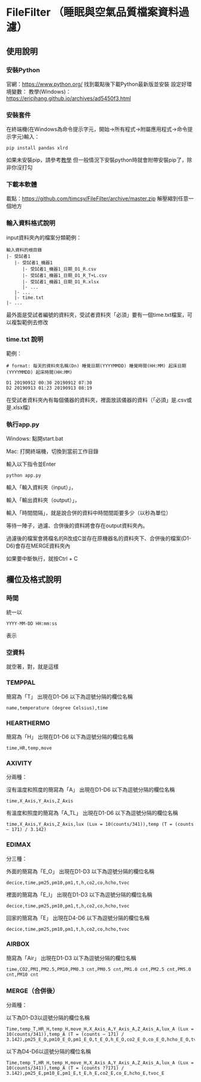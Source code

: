 FileFilter （睡眠與空氣品質檔案資料過濾）
===

使用說明
---

### 安裝Python
官網：https://www.python.org/
找到載點後下載Python最新版並安裝
設定好環境變數：
教學(Windows)：https://ericjhang.github.io/archives/ad5450f3.html

### 安裝套件
在終端機(在Windows為命令提示字元，開始->所有程式->附屬應用程式->命令提示字元)輸入：
```
pip install pandas xlrd
```
如果未安裝pip，請參考[教學](https://medium.com/@CCstruggled/python-%E5%AE%89%E8%A3%9D-pip-%E6%96%BC-windows-%E6%88%96-centos-%E7%B7%9A%E4%B8%8A-%E9%9B%A2%E7%B7%9A%E5%AE%89%E8%A3%9D-pip-101-fb6d8e3c611b)
但一般情況下安裝python時就會附帶安裝pip了，除非你沒打勾

### 下載本軟體
載點：https://github.com/timcsy/FileFilter/archive/master.zip
解壓縮到任意一個地方

### 輸入資料格式說明
input資料夾內的檔案分類範例：
```
輸入資料的根目錄
|- 受試者1
   |- 受試者1_機器1
      |- 受試者1_機器1_日期_D1_R.csv
      |- 受試者1_機器1_日期_D1_R_T+L.csv
      |- 受試者1_機器1_日期_D1_R.xlsx
      |- ...
   |- ...
   |- time.txt
|- ...
```
最外面是受試者編號的資料夾，受試者資料夾「必須」要有一個time.txt檔案，可以複製範例去修改

### time.txt 說明
範例：
```
# format: 每天的資料夾名稱(Dn) 睡覺日期(YYYYMMDD) 睡覺時間(HH:MM) 起床日期(YYYYMMDD) 起床時間(HH:MM)

D1 20190912 00:30 20190912 07:30
D2 20190913 01:23 20190913 08:19

```

在受試者資料夾內有每個儀器的資料夾，裡面放該儀器的資料（「必須」是.csv或是.xlsx檔）

### 執行app.py
Windows: 點開start.bat

Mac: 打開終端機，切換到當前工作目錄

輸入以下指令並Enter
```
python app.py
```
輸入「輸入資料夾（input）」，

輸入「輸出資料夾（output）」，

輸入「時間間隔」，就是說合併的資料中時間間距要多少（以秒為單位）

等待一陣子，過濾、合併後的資料將會存在output資料夾內。

過濾後的檔案會將檔名的R改成C並存在原機器名的資料夾下、合併後的檔案(D1-D6)會存在MERGE資料夾內

如果要中斷執行，就按Ctrl + C

欄位及格式說明
---

### 時間
統一以
```
YYYY-MM-DD HH:mm:ss
```
表示

### 空資料
就空著，對，就是這樣

### TEMPPAL
簡寫為「T」
出現在D1-D6
以下為逗號分隔的欄位名稱
```
name,temperature (degree Celsius),time
```

### HEARTHERMO
簡寫為「H」
出現在D1-D6
以下為逗號分隔的欄位名稱
```
time,HR,temp,move
```

### AXIVITY
分兩種：

沒有溫度和照度的簡寫為「A」
出現在D1-D6
以下為逗號分隔的欄位名稱
```
time,X_Axis,Y_Axis,Z_Axis
```

有溫度和照度的簡寫為「A_TL」
出現在D1-D6
以下為逗號分隔的欄位名稱
```
time,X_Axis,Y_Axis,Z_Axis,lux (Lux = 10(counts/341)),temp (T = (counts – 171) / 3.142)
```

### EDIMAX
分三種：

外面的簡寫為「E_O」
出現在D1-D3
以下為逗號分隔的欄位名稱
```
decice,time,pm25,pm10,pm1,t,h,co2,co,hcho,tvoc
```

裡面的簡寫為「E_I」
出現在D1-D3
以下為逗號分隔的欄位名稱
```
decice,time,pm25,pm10,pm1,t,h,co2,co,hcho,tvoc
```

回家的簡寫為「E」
出現在D4-D6
以下為逗號分隔的欄位名稱
```
decice,time,pm25,pm10,pm1,t,h,co2,co,hcho,tvoc
```

### AIRBOX
簡寫為「Air」
出現在D1-D3
以下為逗號分隔的欄位名稱
```
time,CO2,PM1,PM2.5,PM10,PM0.3 cnt,PM0.5 cnt,PM1.0 cnt,PM2.5 cnt,PM5.0 cnt,PM10 cnt
```

### MERGE（合併後）
分兩種：

以下為D1-D3以逗號分隔的欄位名稱
```
Time,temp_T,HR_H,temp_H,move_H,X_Axis_A,Y_Axis_A,Z_Axis_A,lux_A (Lux = 10(counts/341)),temp_A (T = (counts – 171) / 3.142),pm25_E_O,pm10_E_O,pm1_E_O,t_E_O,h_E_O,co2_E_O,co_E_O,hcho_E_O,tvoc_E_O,pm25_E_I,pm10_E_I,pm1_E_I,t_E_I,h_E_I,co2_E_I,co_E_I,hcho_E_I,tvoc_E_I,CO2_Air,PM1_Air,PM2.5_Air,PM10_Air,PM0.3_Air,PM0.5_Air,PM1.0_Air,PM2.5_Air,PM5.0_Air,PM10_Air
```

以下為D4-D6以逗號分隔的欄位名稱
```
Time,temp_T,HR_H,temp_H,move_H,X_Axis_A,Y_Axis_A,Z_Axis_A,lux_A (Lux = 10(counts/341)),temp_A (T = (counts ??171) / 3.142),pm25_E,pm10_E,pm1_E,t_E,h_E,co2_E,co_E,hcho_E,tvoc_E
```